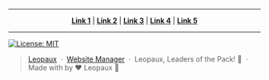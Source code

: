 ----

<p align="center">
<strong><a href="#link1">Link 1</a></strong>
|
<strong><a href="#link2">Link 2</a></strong>
|
<strong><a href="#link3">Link 3</a></strong>
|
<strong><a href="#link4">Link 4</a></strong>
|
<strong><a href="#link5">Link 5</a></strong>
</p>

----



[![License: MIT](https://img.shields.io/badge/License-MIT-yellow.svg)](https://opensource.org/licenses/MIT)

> [Leopaux](https://leopaux.github.com/web/) &nbsp;&middot;&nbsp;
> [Website Manager](https://github.com/CodyDaCoder) &nbsp;&middot;&nbsp;
> Leopaux, Leaders of the Pack! 🐺 &nbsp;&middot;&nbsp;
> Made with by ❤️ Leopaux 🐴
